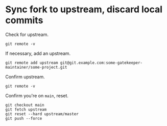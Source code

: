 # Sync fork to upstream, discard local commits

Check for upstream.

```shell
git remote -v
```

If necessary, add an upstream.

```shell
git remote add upstream git@git.example.com:some-gatekeeper-maintainer/some-project.git
```

Confirm upstream.

```shell
git remote -v
```

Confirm you're on `main`, reset.

```shell
git checkout main
git fetch upstream
git reset --hard upstream/master
git push --force
```

